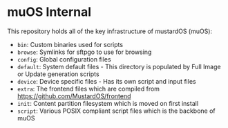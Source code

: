 # muOS Internal

This repository holds all of the key infrastructure of mustardOS (muOS):

* `bin`: Custom binaries used for scripts
* `browse`: Symlinks for sftpgo to use for browsing
* `config`: Global configuration files
* `default`: System default files - This directory is populated by Full Image or Update generation scripts
* `device`: Device specific files - Has its own script and input files
* `extra`: The frontend files which are compiled from https://github.com/MustardOS/frontend
* `init`: Content partition filesystem which is moved on first install
* `script`: Various POSIX compliant script files which is the backbone of muOS
 

